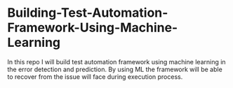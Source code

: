 # Building-Test-Automation-Framework-Using-Machine-Learning
In this repo I will build test automation framework using machine learning in the error detection and prediction. By using ML the framework will be able to recover from the issue will face during execution process.
